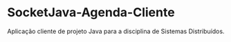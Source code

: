 # SocketJava-Agenda-Cliente
Aplicação cliente de projeto Java para a disciplina de Sistemas Distribuídos.

